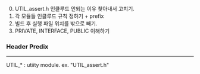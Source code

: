 0. UTIL_assert.h 인클루드 안되는 이유 찾아내서 고치기. 
1. 각 모듈들 인클루드 규칙 정하기 + prefix
2. 빌드 후 실행 파일 위치를 밖으로 빼기.
3. PRIVATE, INTERFACE, PUBLIC 이해하기

### Header Predix
---
UTIL_* : utiity module. ex. "UTIL_assert.h"